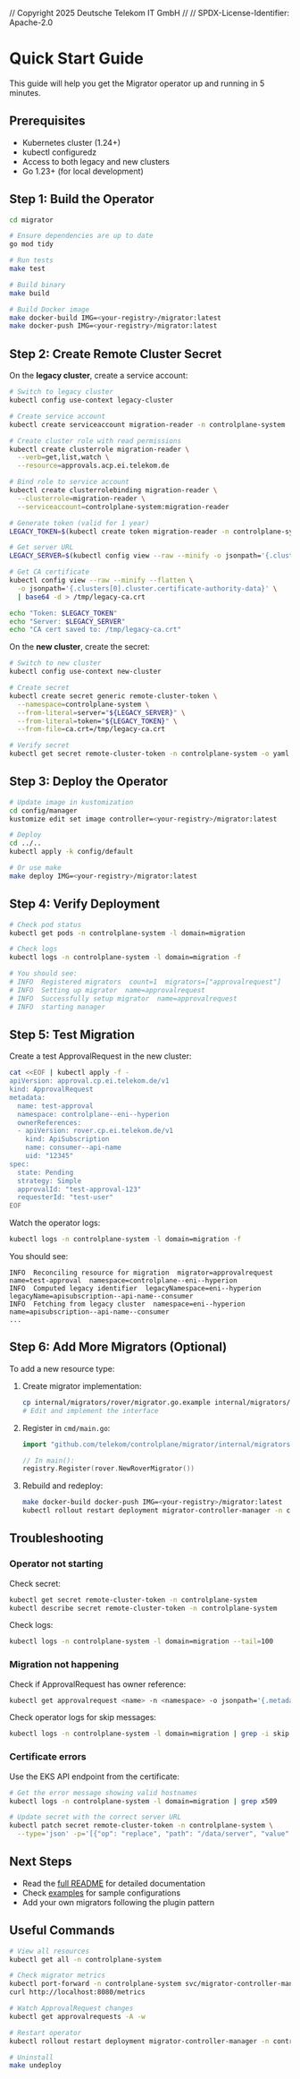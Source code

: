 // Copyright 2025 Deutsche Telekom IT GmbH
//
// SPDX-License-Identifier: Apache-2.0

# Quick Start Guide

This guide will help you get the Migrator operator up and running in 5 minutes.

## Prerequisites

- Kubernetes cluster (1.24+)
- kubectl configuredz
- Access to both legacy and new clusters
- Go 1.23+ (for local development)

## Step 1: Build the Operator

```bash
cd migrator

# Ensure dependencies are up to date
go mod tidy

# Run tests
make test

# Build binary
make build

# Build Docker image
make docker-build IMG=<your-registry>/migrator:latest
make docker-push IMG=<your-registry>/migrator:latest
```

## Step 2: Create Remote Cluster Secret

On the **legacy cluster**, create a service account:

```bash
# Switch to legacy cluster
kubectl config use-context legacy-cluster

# Create service account
kubectl create serviceaccount migration-reader -n controlplane-system

# Create cluster role with read permissions
kubectl create clusterrole migration-reader \
  --verb=get,list,watch \
  --resource=approvals.acp.ei.telekom.de

# Bind role to service account
kubectl create clusterrolebinding migration-reader \
  --clusterrole=migration-reader \
  --serviceaccount=controlplane-system:migration-reader

# Generate token (valid for 1 year)
LEGACY_TOKEN=$(kubectl create token migration-reader -n controlplane-system --duration=8760h)

# Get server URL
LEGACY_SERVER=$(kubectl config view --raw --minify -o jsonpath='{.clusters[0].cluster.server}')

# Get CA certificate
kubectl config view --raw --minify --flatten \
  -o jsonpath='{.clusters[0].cluster.certificate-authority-data}' \
  | base64 -d > /tmp/legacy-ca.crt

echo "Token: $LEGACY_TOKEN"
echo "Server: $LEGACY_SERVER"
echo "CA cert saved to: /tmp/legacy-ca.crt"
```

On the **new cluster**, create the secret:

```bash
# Switch to new cluster
kubectl config use-context new-cluster

# Create secret
kubectl create secret generic remote-cluster-token \
  --namespace=controlplane-system \
  --from-literal=server="${LEGACY_SERVER}" \
  --from-literal=token="${LEGACY_TOKEN}" \
  --from-file=ca.crt=/tmp/legacy-ca.crt

# Verify secret
kubectl get secret remote-cluster-token -n controlplane-system -o yaml
```

## Step 3: Deploy the Operator

```bash
# Update image in kustomization
cd config/manager
kustomize edit set image controller=<your-registry>/migrator:latest

# Deploy
cd ../..
kubectl apply -k config/default

# Or use make
make deploy IMG=<your-registry>/migrator:latest
```

## Step 4: Verify Deployment

```bash
# Check pod status
kubectl get pods -n controlplane-system -l domain=migration

# Check logs
kubectl logs -n controlplane-system -l domain=migration -f

# You should see:
# INFO  Registered migrators  count=1  migrators=["approvalrequest"]
# INFO  Setting up migrator  name=approvalrequest
# INFO  Successfully setup migrator  name=approvalrequest
# INFO  starting manager
```

## Step 5: Test Migration

Create a test ApprovalRequest in the new cluster:

```bash
cat <<EOF | kubectl apply -f -
apiVersion: approval.cp.ei.telekom.de/v1
kind: ApprovalRequest
metadata:
  name: test-approval
  namespace: controlplane--eni--hyperion
  ownerReferences:
  - apiVersion: rover.cp.ei.telekom.de/v1
    kind: ApiSubscription
    name: consumer--api-name
    uid: "12345"
spec:
  state: Pending
  strategy: Simple
  approvalId: "test-approval-123"
  requesterId: "test-user"
EOF
```

Watch the operator logs:

```bash
kubectl logs -n controlplane-system -l domain=migration -f
```

You should see:
```
INFO  Reconciling resource for migration  migrator=approvalrequest  name=test-approval  namespace=controlplane--eni--hyperion
INFO  Computed legacy identifier  legacyNamespace=eni--hyperion  legacyName=apisubscription--api-name--consumer
INFO  Fetching from legacy cluster  namespace=eni--hyperion  name=apisubscription--api-name--consumer
...
```

## Step 6: Add More Migrators (Optional)

To add a new resource type:

1. Create migrator implementation:
   ```bash
   cp internal/migrators/rover/migrator.go.example internal/migrators/rover/migrator.go
   # Edit and implement the interface
   ```

2. Register in `cmd/main.go`:
   ```go
   import "github.com/telekom/controlplane/migrator/internal/migrators/rover"
   
   // In main():
   registry.Register(rover.NewRoverMigrator())
   ```

3. Rebuild and redeploy:
   ```bash
   make docker-build docker-push IMG=<your-registry>/migrator:latest
   kubectl rollout restart deployment migrator-controller-manager -n controlplane-system
   ```

## Troubleshooting

### Operator not starting

Check secret:
```bash
kubectl get secret remote-cluster-token -n controlplane-system
kubectl describe secret remote-cluster-token -n controlplane-system
```

Check logs:
```bash
kubectl logs -n controlplane-system -l domain=migration --tail=100
```

### Migration not happening

Check if ApprovalRequest has owner reference:
```bash
kubectl get approvalrequest <name> -n <namespace> -o jsonpath='{.metadata.ownerReferences}' | jq
```

Check operator logs for skip messages:
```bash
kubectl logs -n controlplane-system -l domain=migration | grep -i skip
```

### Certificate errors

Use the EKS API endpoint from the certificate:
```bash
# Get the error message showing valid hostnames
kubectl logs -n controlplane-system -l domain=migration | grep x509

# Update secret with the correct server URL
kubectl patch secret remote-cluster-token -n controlplane-system \
  --type='json' -p='[{"op": "replace", "path": "/data/server", "value":"'$(echo -n "https://correct-endpoint.eks.amazonaws.com" | base64)'"}]'
```

## Next Steps

- Read the [full README](README.md) for detailed documentation
- Check [examples](config/samples/) for sample configurations
- Add your own migrators following the plugin pattern

## Useful Commands

```bash
# View all resources
kubectl get all -n controlplane-system

# Check migrator metrics
kubectl port-forward -n controlplane-system svc/migrator-controller-manager-metrics-service 8080:8080
curl http://localhost:8080/metrics

# Watch ApprovalRequest changes
kubectl get approvalrequests -A -w

# Restart operator
kubectl rollout restart deployment migrator-controller-manager -n controlplane-system

# Uninstall
make undeploy
```
